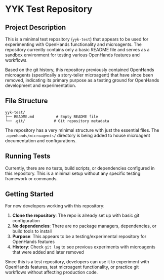 # YYK Test Repository

## Project Description

This is a minimal test repository (`yyk-test`) that appears to be used for experimenting with OpenHands functionality and microagents. The repository currently contains only a basic README file and serves as a sandbox environment for testing various OpenHands features and workflows.

Based on the git history, this repository previously contained OpenHands microagents (specifically a story-teller microagent) that have since been removed, indicating its primary purpose as a testing ground for OpenHands development and experimentation.

## File Structure

```
yyk-test/
├── README.md          # Empty README file
└── .git/             # Git repository metadata
```

The repository has a very minimal structure with just the essential files. The `.openhands/microagents/` directory is being added to house microagent documentation and configurations.

## Running Tests

Currently, there are no tests, build scripts, or dependencies configured in this repository. This is a minimal setup without any specific testing framework or commands.

## Getting Started

For new developers working with this repository:

1. **Clone the repository**: The repo is already set up with basic git configuration
2. **No dependencies**: There are no package managers, dependencies, or build tools to install
3. **Purpose**: This appears to be a testing/experimental repository for OpenHands features
4. **History**: Check `git log` to see previous experiments with microagents that were added and later removed

Since this is a test repository, developers can use it to experiment with OpenHands features, test microagent functionality, or practice git workflows without affecting production code.